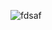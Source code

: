 ![fdsaf](https://github.com/Bit1437/homework-01/assets/161157482/c1c77c73-1c8d-4f49-a3a6-b1993ae4a2b6)

